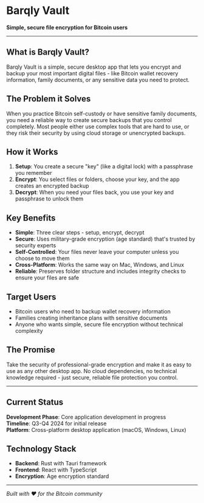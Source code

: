 # Barqly Vault

**Simple, secure file encryption for Bitcoin users**

---

## What is Barqly Vault?

Barqly Vault is a simple, secure desktop app that lets you encrypt and backup your most important digital files - like Bitcoin wallet recovery information, family documents, or any sensitive data you need to protect.

## The Problem it Solves

When you practice Bitcoin self-custody or have sensitive family documents, you need a reliable way to create secure backups that you control completely. Most people either use complex tools that are hard to use, or they risk their security by using cloud storage or unencrypted backups.

## How it Works

1. **Setup**: You create a secure "key" (like a digital lock) with a passphrase you remember
2. **Encrypt**: You select files or folders, choose your key, and the app creates an encrypted backup
3. **Decrypt**: When you need your files back, you use your key and passphrase to unlock them

## Key Benefits

- **Simple**: Three clear steps - setup, encrypt, decrypt
- **Secure**: Uses military-grade encryption (age standard) that's trusted by security experts
- **Self-Controlled**: Your files never leave your computer unless you choose to move them
- **Cross-Platform**: Works the same way on Mac, Windows, and Linux
- **Reliable**: Preserves folder structure and includes integrity checks to ensure your files are safe

## Target Users

- Bitcoin users who need to backup wallet recovery information
- Families creating inheritance plans with sensitive documents
- Anyone who wants simple, secure file encryption without technical complexity

## The Promise

Take the security of professional-grade encryption and make it as easy to use as any other desktop app. No cloud dependencies, no technical knowledge required - just secure, reliable file protection you control.

---

## Current Status

**Development Phase**: Core application development in progress  
**Timeline**: Q3-Q4 2024 for initial release  
**Platform**: Cross-platform desktop application (macOS, Windows, Linux)

## Technology Stack

- **Backend**: Rust with Tauri framework
- **Frontend**: React with TypeScript
- **Encryption**: Age encryption standard

---

*Built with ❤️ for the Bitcoin community* 